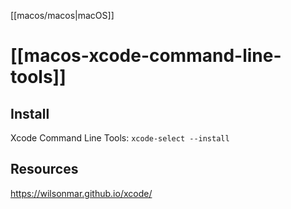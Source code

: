 [[macos/macos|macOS]]

# [[macos-xcode-command-line-tools]]

## Install

Xcode Command Line Tools: `xcode-select --install`

## Resources 

https://wilsonmar.github.io/xcode/